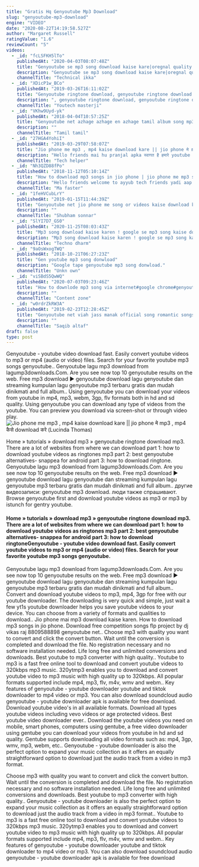 ```yaml
---
title: "Gratis Hq Genyoutube Mp3 Download"
slug: "genyoutube-mp3-download"
engine: "VIDEO"
date: "2020-08-22T14:19:58.527Z"
author: "Margaret Russell"
ratingValue: "1.6"
reviewCount: "5"
videos:
  - _id: "fcLSFKH5lTo"
    publishedAt: "2020-04-03T08:07:48Z"
    title: "Genyoutube se mp3 song download kaise kare|oregnal quality| जेन यूट्यूब से कोई भी गाना डाउनलोड करें"
    description: "Genyoutube se mp3 song download kaise kare|oregnal quality| जेन यूट्यूब से कोई भी गाना डाउनलोड करें genyoutube se mp3 song download"
    channelTitle: "Technical ikka"
  - _id: "XDicP1w_BCo"
    publishedAt: "2019-03-26T16:11:02Z"
    title: "Genyoutube ringtone download, genyoutube ringtone download mp3"
    description: ", genyoutube ringtone download, genyoutube ringtone download mp3,"
    channelTitle: "Youtech masterji"
  - _id: "VKhw9Uyd-yk"
    publishedAt: "2018-04-04T10:57:25Z"
    title: "Genyoutube net azhage azhage en azhage tamil album song mp3 free download"
    description: ""
    channelTitle: "Tamil tamil"
  - _id: "27HGA4YohiI"
    publishedAt: "2019-03-29T07:58:07Z"
    title: "Jio phone me mp3 , mp4 kaise download kare || jio phone मे mp3 , mp4 कैसे download करे"
    description: "Hello friends mai hu pranjal apka स्वागत है हमारे youtube chaneel पर aj hum बताएंगे कि jio phone मे mp3 , mp4 कैसे download करे jio phone me"
    channelTitle: "Tech helper"
  - _id: "Nh3QZD88fPo"
    publishedAt: "2018-11-12T05:10:14Z"
    title: "How to download mp3 songs in jio phone | jio phone me mp3 song kaise download kare aasan tarika"
    description: "Hello friends welcome to ayyub tech friends yadi aap aapne jio phone me mp3 songs download kerna chahte ho toh aapke liye video bohot important ho"
    channelTitle: "Ma faster"
  - _id: "1feHVCubLrY"
    publishedAt: "2019-01-15T11:44:39Z"
    title: "Genyoutube net jio phone me song or videos kaise download karedownload mp3 song in jio phonehindi201"
    description: ""
    channelTitle: "Shubham sonnar"
  - _id: "SlYI7D7_GS0"
    publishedAt: "2020-11-25T08:03:43Z"
    title: "Mp3 song download kaise karen ! google se mp3 song kaise download kare ! how to download mp3 song"
    description: "Mp3 song download kaise karen ! google se mp3 song kaise download kare ! how to download mp3 song . Techno dharm , welcome to my youtube channel."
    channelTitle: "Techno dharm"
  - _id: "9aOsWxogTWQ"
    publishedAt: "2018-10-21T06:27:23Z"
    title: "Gen youtube mp3 song donwload"
    description: "Google tape genyoutube mp3 song donwload."
    channelTitle: "Unkn own"
  - _id: "viSBdS5QwWQ"
    publishedAt: "2020-07-03T09:23:46Z"
    title: "How to downlode mp3 song via internet#google chrome#genyoutube"
    description: ""
    channelTitle: "Content zone"
  - _id: "w0rdrZkRW3A"
    publishedAt: "2019-02-23T12:28:45Z"
    title: "Genyoutube net viah jass manak official song romantic songs gkdigital geet mp3 mp4"
    description: ""
    channelTitle: "Saqib altaf"
draft: false
type: post
---
```


Genyoutube - youtube video download fast. Easily convert youtube videos to mp3 or mp4 (audio or video) files. Search for your favorite youtube mp3 songs genyoutube.. Genyoutube lagu mp3 download from lagump3downloads.Com. Are you see now top 10 genyoutube results on the web. Free mp3 download ▶ genyoutube download lagu genyoutube dan streaming kumpulan lagu genyoutube mp3 terbaru gratis dan mudah dinikmati and full album.. Using genyoutube you can download your videos from youtube in mp4, mp3, webm, 3gp, flv formats both in hd and sd quality. Using genyoutube you can download any type of videos from the youtube. You can preview you download via screen-shot or through video play.
![Jio phone me mp3 , mp4 kaise download kare || jio phone मे mp3 , mp4 कैसे download करे (Lucinda Thomas)](https://i.ytimg.com/vi/27HGA4YohiI/hqdefault.jpg "Jio phone me mp3 , mp4 kaise download kare || jio phone मे mp3 , mp4 कैसे download करे (Melvin Foster)")

Home » tutorials » download mp3 » genyoutube ringtone download mp3. There are a lot of websites from where we can download part 1: how to download youtube videos as ringtones mp3 part 2: best genyoutube alternatives- snappea for android part 3: how to download ringtone. Genyoutube lagu mp3 download from lagump3downloads.Com. Are you see now top 10 genyoutube results on the web. Free mp3 download ▶ genyoutube download lagu genyoutube dan streaming kumpulan lagu genyoutube mp3 terbaru gratis dan mudah dinikmati and full album.. другие видеозаписи: genyoutube mp3 download. люди также спрашивают. Browse genyoutube first and download youtube videos as mp3 or mp3 by istunch for gentry youtube.
<!--inArticleAds-->

<!--galleryOne-->

#### Home » tutorials » download mp3 » genyoutube ringtone download mp3. There are a lot of websites from where we can download part 1: how to download youtube videos as ringtones mp3 part 2: best genyoutube alternatives- snappea for android part 3: how to download ringtoneGenyoutube - youtube video download fast. Easily convert youtube videos to mp3 or mp4 (audio or video) files. Search for your favorite youtube mp3 songs genyoutube.
<!--inArticleAds-->

<!--galleryTwo-->

Genyoutube lagu mp3 download from lagump3downloads.Com. Are you see now top 10 genyoutube results on the web. Free mp3 download ▶ genyoutube download lagu genyoutube dan streaming kumpulan lagu genyoutube mp3 terbaru gratis dan mudah dinikmati and full album.. Convert and download youtube videos to mp3, mp4, 3gp for free with our youtube downloader. The downloading is very quick and simple, just wait a few yt1s youtube downloader helps you save youtube videos to your device. You can choose from a variety of formats and qualities to download.. Jio phone mai mp3 download kaise karen. How to download mp3 songs in jio phone. Download free competition songs flp project by dj vikas raj 8809588898 genyoutube net.. Choose mp3 with quality you want to convert and click the convert button. Wait until the conversion is completed and download the file. No registration necessary and no software installation needed. Life long free and unlimited conversions and downloads. Best youtube to mp3 converter with high quality.. Youtube to mp3 is a fast free online tool to download and convert youtube videos to 320kbps mp3 music. 320ytmp3 enables you to download and convert youtube video to mp3 music with high quality up to 320kbps. All popular formats supported include mp4, mp3, flv, m4v, wmv and webm.. Key features of genyoutube - youtube downloader youtube and tiktok downloader to mp4 video or mp3. You can also download soundcloud audio genyoutube - youtube downloader apk is available for free download. Download youtube video&#39;s in all available formats. Download all types youtube videos including vevo videos or age protected videos. Best youtube video downloader ever.. Download the youtube videos you need on mobile, smart phones, computers using gentube, a free video downloader using gentube you can download your videos from youtube in hd and sd quality. Gentube supports downloading all video formats such as: mp4, 3gp, wmv, mp3, webm, etc.. Genyoutube - youtube downloader is also the perfect option to expand your music collection as it offers an equally straightforward option to download just the audio track from a video in mp3 format.
<!--galleryThree-->

Choose mp3 with quality you want to convert and click the convert button. Wait until the conversion is completed and download the file. No registration necessary and no software installation needed. Life long free and unlimited conversions and downloads. Best youtube to mp3 converter with high quality.. Genyoutube - youtube downloader is also the perfect option to expand your music collection as it offers an equally straightforward option to download just the audio track from a video in mp3 format.. Youtube to mp3 is a fast free online tool to download and convert youtube videos to 320kbps mp3 music. 320ytmp3 enables you to download and convert youtube video to mp3 music with high quality up to 320kbps. All popular formats supported include mp4, mp3, flv, m4v, wmv and webm.. Key features of genyoutube - youtube downloader youtube and tiktok downloader to mp4 video or mp3. You can also download soundcloud audio genyoutube - youtube downloader apk is available for free download